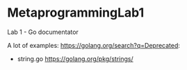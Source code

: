 # MetaprogrammingLab1
Lab 1 - Go documentator


A lot of examples: https://golang.org/search?q=Deprecated:

* string.go
https://golang.org/pkg/strings/

